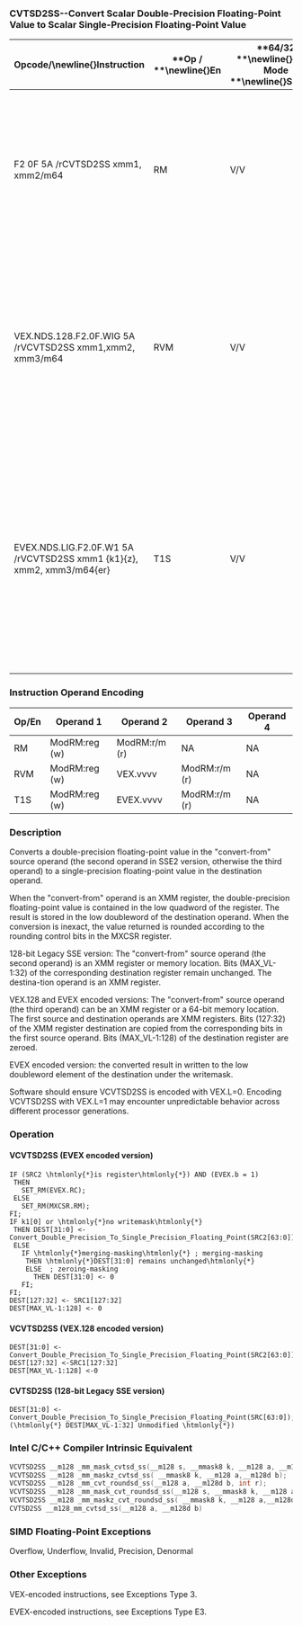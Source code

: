### CVTSD2SS--Convert Scalar Double-Precision Floating-Point Value to Scalar Single-Precision Floating-Point Value


|**Opcode/**\newline{}**Instruction**|**Op / **\newline{}**En**|**64/32 **\newline{}**bit Mode **\newline{}**Support**|**CPUID **\newline{}**Feature **\newline{}**Flag**|**Description**|
|------------------------------------|-------------------------|------------------------------------------------------|--------------------------------------------------|---------------|
|F2 0F 5A /rCVTSD2SS xmm1, xmm2/m64|RM|V/V|SSE2|Convert one double-precision floating-point value in xmm2/m64 to one single-precision floating-point value in xmm1.|
|VEX.NDS.128.F2.0F.WIG 5A /rVCVTSD2SS xmm1,xmm2, xmm3/m64|RVM|V/V|AVX|Convert one double-precision floating-point value in xmm3/m64 to one single-precision floating-point value and merge with high bits in xmm2.|
|EVEX.NDS.LIG.F2.0F.W1 5A /rVCVTSD2SS xmm1 {k1}{z}, xmm2, xmm3/m64{er}|T1S|V/V|AVX512F|Convert one double-precision floating-point value in xmm3/m64 to one single-precision floating-point value and merge with high bits in xmm2 under writemask k1.|
### Instruction Operand Encoding


|Op/En|Operand 1|Operand 2|Operand 3|Operand 4|
|-----|---------|---------|---------|---------|
|RM|ModRM:reg (w)|ModRM:r/m (r)|NA|NA|
|RVM|ModRM:reg (w)|VEX.vvvv|ModRM:r/m (r)|NA|
|T1S|ModRM:reg (w)|EVEX.vvvv|ModRM:r/m (r)|NA|
### Description


Converts a double-precision floating-point value in the "convert-from" source operand (the second operand in SSE2 version, otherwise the third operand) to a single-precision floating-point value in the destination operand.

When the "convert-from" operand is an XMM register, the double-precision floating-point value is contained in the low quadword of the register. The result is stored in the low doubleword of the destination operand. When the conversion is inexact, the value returned is rounded according to the rounding control bits in the MXCSR register.

128-bit Legacy SSE version: The "convert-from" source operand (the second operand) is an XMM register or memory location. Bits (MAX_VL-1:32) of the corresponding destination register remain unchanged. The destina-tion operand is an XMM register. 

VEX.128 and EVEX encoded versions: The "convert-from" source operand (the third operand) can be an XMM register or a 64-bit memory location. The first source and destination operands are XMM registers. Bits (127:32) of the XMM register destination are copied from the corresponding bits in the first source operand. Bits (MAX_VL-1:128) of the destination register are zeroed.

EVEX encoded version: the converted result in written to the low doubleword element of the destination under the writemask.

Software should ensure VCVTSD2SS is encoded with VEX.L=0. Encoding VCVTSD2SS with VEX.L=1 may encounter unpredictable behavior across different processor generations.


### Operation
#### VCVTSD2SS (EVEX encoded version)
```info-verb
IF (SRC2 \htmlonly{*}is register\htmlonly{*}) AND (EVEX.b = 1) 
 THEN
   SET_RM(EVEX.RC);
 ELSE 
   SET_RM(MXCSR.RM);
FI;
IF k1[0] or \htmlonly{*}no writemask\htmlonly{*}
 THEN DEST[31:0] <-  Convert_Double_Precision_To_Single_Precision_Floating_Point(SRC2[63:0]);
 ELSE 
   IF \htmlonly{*}merging-masking\htmlonly{*} ; merging-masking
    THEN \htmlonly{*}DEST[31:0] remains unchanged\htmlonly{*}
    ELSE  ; zeroing-masking
      THEN DEST[31:0]  <- 0
   FI;
FI;
DEST[127:32]  <- SRC1[127:32]
DEST[MAX_VL-1:128] <-  0
```
#### VCVTSD2SS (VEX.128 encoded version)
```info-verb
DEST[31:0] <- Convert_Double_Precision_To_Single_Precision_Floating_Point(SRC2[63:0]);
DEST[127:32]  <-SRC1[127:32]
DEST[MAX_VL-1:128]  <-0
```
#### CVTSD2SS (128-bit Legacy SSE version)
```info-verb
DEST[31:0] <- Convert_Double_Precision_To_Single_Precision_Floating_Point(SRC[63:0]);
(\htmlonly{*} DEST[MAX_VL-1:32] Unmodified \htmlonly{*})
```

### Intel C/C++ Compiler Intrinsic Equivalent

```cpp
VCVTSD2SS __m128 _mm_mask_cvtsd_ss(__m128 s, __mmask8 k, __m128 a, __m128d b);
VCVTSD2SS __m128 _mm_maskz_cvtsd_ss( __mmask8 k, __m128 a,__m128d b);
VCVTSD2SS __m128 _mm_cvt_roundsd_ss(__m128 a, __m128d b, int r);
VCVTSD2SS __m128 _mm_mask_cvt_roundsd_ss(__m128 s, __mmask8 k, __m128 a, __m128d b, int r);
VCVTSD2SS __m128 _mm_maskz_cvt_roundsd_ss( __mmask8 k, __m128 a,__m128d b, int r);
CVTSD2SS __m128_mm_cvtsd_ss(__m128 a, __m128d b)
```
### SIMD Floating-Point Exceptions


Overflow, Underflow, Invalid, Precision, Denormal

### Other Exceptions


VEX-encoded instructions, see Exceptions Type 3.

EVEX-encoded instructions, see Exceptions Type E3.

